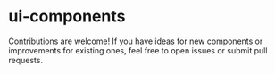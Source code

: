# ui-components
Contributions are welcome! If you have ideas for new components or improvements for existing ones, feel free to open issues or submit pull requests.
